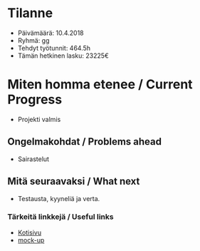 # Tilanne

* Päivämäärä: 10.4.2018
* Ryhmä: gg
* Tehdyt työtunnit: 464.5h
* Tämän hetkinen lasku: 23225€ 


# Miten homma etenee / Current Progress

* Projekti valmis

## Ongelmakohdat / Problems ahead 

* Sairastelut

## Mitä seuraavaksi / What next

* Testausta, kyyneliä ja verta.

### Tärkeitä linkkejä / Useful links 

* [Kotisivu](http://prjteam-g.pages.labranet.jamk.fi/gg/)
* [mock-up](https://ninjamock.com/s/RHBQWRx)
